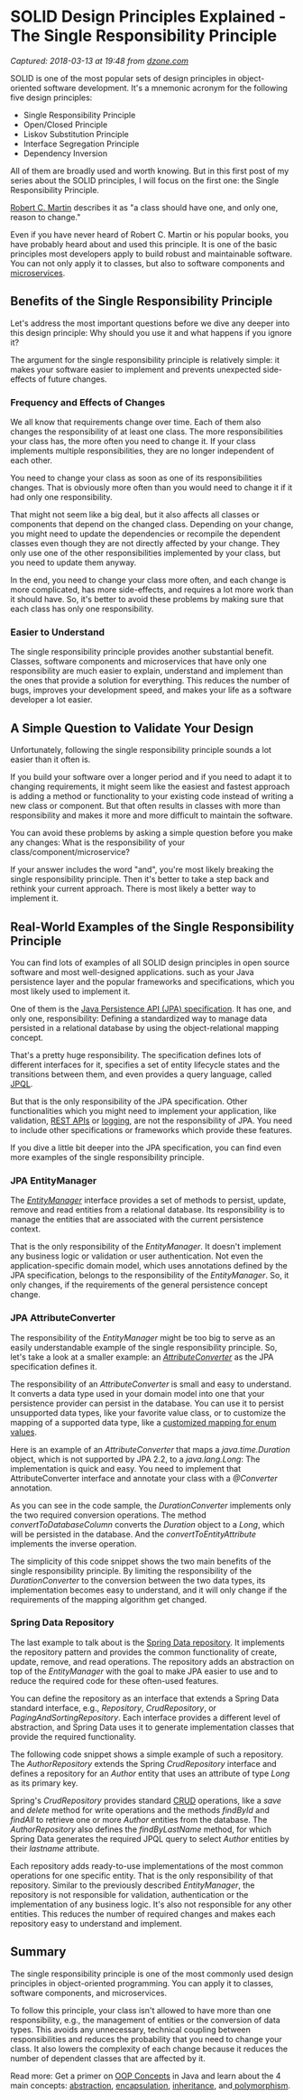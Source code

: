# SOLID Design Principles Explained - The Single Responsibility Principle

_Captured: 2018-03-13 at 19:48 from [dzone.com](https://dzone.com/articles/solid-design-principles-explained-the-single-respo?edition=367191&utm_source=Daily%20Digest&utm_medium=email&utm_campaign=Daily%20Digest%202018-03-13)_

SOLID is one of the most popular sets of design principles in object-oriented software development. It's a mnemonic acronym for the following five design principles:

  * Single Responsibility Principle
  * Open/Closed Principle
  * Liskov Substitution Principle
  * Interface Segregation Principle
  * Dependency Inversion

All of them are broadly used and worth knowing. But in this first post of my series about the SOLID principles, I will focus on the first one: the Single Responsibility Principle.

[Robert C. Martin](http://blog.cleancoder.com) describes it as "a class should have one, and only one, reason to change."

Even if you have never heard of Robert C. Martin or his popular books, you have probably heard about and used this principle. It is one of the basic principles most developers apply to build robust and maintainable software. You can not only apply it to classes, but also to software components and [microservices](https://stackify.com/what-are-microservices/).

## **Benefits of the Single Responsibility Principle**

Let's address the most important questions before we dive any deeper into this design principle: Why should you use it and what happens if you ignore it?

The argument for the single responsibility principle is relatively simple: it makes your software easier to implement and prevents unexpected side-effects of future changes.

### **Frequency and Effects of Changes**

We all know that requirements change over time. Each of them also changes the responsibility of at least one class. The more responsibilities your class has, the more often you need to change it. If your class implements multiple responsibilities, they are no longer independent of each other.

You need to change your class as soon as one of its responsibilities changes. That is obviously more often than you would need to change it if it had only one responsibility.

That might not seem like a big deal, but it also affects all classes or components that depend on the changed class. Depending on your change, you might need to update the dependencies or recompile the dependent classes even though they are not directly affected by your change. They only use one of the other responsibilities implemented by your class, but you need to update them anyway.

In the end, you need to change your class more often, and each change is more complicated, has more side-effects, and requires a lot more work than it should have. So, it's better to avoid these problems by making sure that each class has only one responsibility.

### **Easier to Understand**

The single responsibility principle provides another substantial benefit. Classes, software components and microservices that have only one responsibility are much easier to explain, understand and implement than the ones that provide a solution for everything. This reduces the number of bugs, improves your development speed, and makes your life as a software developer a lot easier.

## **A Simple Question to Validate Your Design**

Unfortunately, following the single responsibility principle sounds a lot easier than it often is.

If you build your software over a longer period and if you need to adapt it to changing requirements, it might seem like the easiest and fastest approach is adding a method or functionality to your existing code instead of writing a new class or component. But that often results in classes with more than responsibility and makes it more and more difficult to maintain the software.

You can avoid these problems by asking a simple question before you make any changes: What is the responsibility of your class/component/microservice?

If your answer includes the word "and", you're most likely breaking the single responsibility principle. Then it's better to take a step back and rethink your current approach. There is most likely a better way to implement it.

## **Real-World Examples of the Single Responsibility Principle**

You can find lots of examples of all SOLID design principles in open source software and most well-designed applications. such as your Java persistence layer and the popular frameworks and specifications, which you most likely used to implement it.

One of them is the [Java Persistence API (JPA) specification](https://www.jcp.org/en/jsr/detail?id=338). It has one, and only one, responsibility: Defining a standardized way to manage data persisted in a relational database by using the object-relational mapping concept.

That's a pretty huge responsibility. The specification defines lots of different interfaces for it, specifies a set of entity lifecycle states and the transitions between them, and even provides a query language, called [JPQL](http://thoughts-on-java.org/jpql).

But that is the only responsibility of the JPA specification. Other functionalities which you might need to implement your application, like validation, [REST APIs](https://stackify.com/multiple-media-types-java-microservices-resteasy/) or [logging](https://stackify.com/application-logging-apm-strategy/), are not the responsibility of JPA. You need to include other specifications or frameworks which provide these features.

If you dive a little bit deeper into the JPA specification, you can find even more examples of the single responsibility principle.

### **JPA EntityManager**

The _[EntityManager](https://docs.oracle.com/javaee/7/api/javax/persistence/EntityManager.html)_ interface provides a set of methods to persist, update, remove and read entities from a relational database. Its responsibility is to manage the entities that are associated with the current persistence context.

That is the only responsibility of the _EntityManager_. It doesn't implement any business logic or validation or user authentication. Not even the application-specific domain model, which uses annotations defined by the JPA specification, belongs to the responsibility of the _EntityManager_. So, it only changes, if the requirements of the general persistence concept change.

### **JPA AttributeConverter**

The responsibility of the _EntityManager_ might be too big to serve as an easily understandable example of the single responsibility principle. So, let's take a look at a smaller example: an _[AttributeConverter](http://www.thoughts-on-java.org/jpa-21-how-to-implement-type-converter/)_ as the JPA specification defines it.

The responsibility of an _AttributeConverter_ is small and easy to understand. It converts a data type used in your domain model into one that your persistence provider can persist in the database. You can use it to persist unsupported data types, like your favorite value class, or to customize the mapping of a supported data type, like a [customized mapping for enum values](https://www.thoughts-on-java.org/jpa-21-type-converter-better-way-to).

Here is an example of an _AttributeConverter_ that maps a _java.time.Duration_ object, which is not supported by JPA 2.2, to a _java.lang.Long_: The implementation is quick and easy. You need to implement that AttributeConverter interface and annotate your class with a _@Converter_ annotation.

As you can see in the code sample, the _DurationConverter_ implements only the two required conversion operations. The method _convertToDatabaseColumn_ converts the _Duration_ object to a _Long_, which will be persisted in the database. And the _convertToEntityAttribute_ implements the inverse operation.

The simplicity of this code snippet shows the two main benefits of the single responsibility principle. By limiting the responsibility of the _DurationConverter_ to the conversion between the two data types, its implementation becomes easy to understand, and it will only change if the requirements of the mapping algorithm get changed.

### **Spring Data Repository**

The last example to talk about is the [Spring Data repository](https://docs.spring.io/spring-data/jpa/docs/current/reference/html/#repositories.core-concepts). It implements the repository pattern and provides the common functionality of create, update, remove, and read operations. The repository adds an abstraction on top of the _EntityManager_ with the goal to make JPA easier to use and to reduce the required code for these often-used features.

You can define the repository as an interface that extends a Spring Data standard interface, e.g., _Repository_, _CrudRepository_, or _PagingAndSortingRepository_. Each interface provides a different level of abstraction, and Spring Data uses it to generate implementation classes that provide the required functionality.

The following code snippet shows a simple example of such a repository. The _AuthorRepository_ extends the Spring _CrudRepository_ interface and defines a repository for an _Author_ entity that uses an attribute of type _Long_ as its primary key.

Spring's _CrudRepository_ provides standard [CRUD](https://stackify.com/what-are-crud-operations/) operations, like a _save_ and _delete_ method for write operations and the methods _findById_ and _findAll_ to retrieve one or more _Author_ entities from the database. The _AuthorRepository_ also defines the _findByLastName_ method, for which Spring Data generates the required JPQL query to select _Author_ entities by their _lastname_ attribute.

Each repository adds ready-to-use implementations of the most common operations for one specific entity. That is the only responsibility of that repository. Similar to the previously described _EntityManager_, the repository is not responsible for validation, authentication or the implementation of any business logic. It's also not responsible for any other entities. This reduces the number of required changes and makes each repository easy to understand and implement.

## **Summary**

The single responsibility principle is one of the most commonly used design principles in object-oriented programming. You can apply it to classes, software components, and microservices.

To follow this principle, your class isn't allowed to have more than one responsibility, e.g., the management of entities or the conversion of data types. This avoids any unnecessary, technical coupling between responsibilities and reduces the probability that you need to change your class. It also lowers the complexity of each change because it reduces the number of dependent classes that are affected by it.

Read more: Get a primer on [OOP Concepts](https://stackify.com/oops-concepts-in-java/) in Java and learn about the 4 main concepts: [abstraction](http://stackify.com/oop-concept-abstraction/), [encapsulation](http://stackify.com/oop-concept-for-beginners-what-is-encapsulation/), [inheritance](http://stackify.com/oop-concept-inheritance/), and[ polymorphism](http://stackify.com/oop-concept-polymorphism/).
